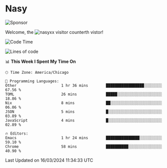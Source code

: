 # Nasy

<!--
<p align="center">
<img height="200" src="https://github-readme-stats.vercel.app/api?username=nasyxx&count_private=true&show_icons=true&theme=dracula&include_all_commits=true"/>
<img height="200" src="https://github-readme-stats.vercel.app/api/top-langs/?username=nasyxx&theme=dracula&hide=html,jupyter+notebook&count_private=true&show_icons=true"/>
</p>

  
----------------
-->

![Sponsor](https://img.shields.io/static/v1.svg?label=Sponsor&message=%E2%9D%A4&logo=GitHub&style=flat&color=pink)
 
Welcome, the ![nasyxx visitor counter](https://count.getloli.com/get/@nasyxx?theme=rule34)th vistor!
 
<!--START_SECTION:waka-->
![Code Time](http://img.shields.io/badge/Code%20Time-4%2C352%20hrs%2035%20mins-blue)

![Lines of code](https://img.shields.io/badge/From%20Hello%20World%20I%27ve%20Written-6.3%20million%20lines%20of%20code-blue)

📊 **This Week I Spent My Time On** 

```text
🕑︎ Time Zone: America/Chicago

💬 Programming Languages: 
Other                    1 hr 36 mins        █████████████████░░░░░░░░   67.56 % 
TOML                     26 mins             █████░░░░░░░░░░░░░░░░░░░░   18.86 % 
Nix                      8 mins              ██░░░░░░░░░░░░░░░░░░░░░░░   06.06 % 
JSON                     5 mins              █░░░░░░░░░░░░░░░░░░░░░░░░   03.89 % 
JavaScript               4 mins              █░░░░░░░░░░░░░░░░░░░░░░░░   02.89 % 

🔥 Editors: 
Emacs                    1 hr 24 mins        ███████████████░░░░░░░░░░   59.10 % 
Chrome                   58 mins             ██████████░░░░░░░░░░░░░░░   40.90 % 
```


 Last Updated on 16/03/2024 11:34:33 UTC
<!--END_SECTION:waka-->

<!-- ![visitors](https://visitor-badge.laobi.icu/badge?page_id=nasyxx.nasyxx) -->
